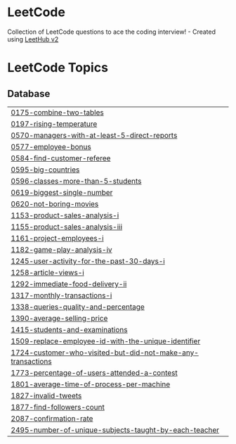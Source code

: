 # LeetCode
Collection of LeetCode questions to ace the coding interview! - Created using [LeetHub v2](https://github.com/arunbhardwaj/LeetHub-2.0)

<!---LeetCode Topics Start-->
# LeetCode Topics
## Database
|  |
| ------- |
| [0175-combine-two-tables](https://github.com/DoaaTawfik0/LeetCode/tree/master/0175-combine-two-tables) |
| [0197-rising-temperature](https://github.com/DoaaTawfik0/LeetCode/tree/master/0197-rising-temperature) |
| [0570-managers-with-at-least-5-direct-reports](https://github.com/DoaaTawfik0/LeetCode/tree/master/0570-managers-with-at-least-5-direct-reports) |
| [0577-employee-bonus](https://github.com/DoaaTawfik0/LeetCode/tree/master/0577-employee-bonus) |
| [0584-find-customer-referee](https://github.com/DoaaTawfik0/LeetCode/tree/master/0584-find-customer-referee) |
| [0595-big-countries](https://github.com/DoaaTawfik0/LeetCode/tree/master/0595-big-countries) |
| [0596-classes-more-than-5-students](https://github.com/DoaaTawfik0/LeetCode/tree/master/0596-classes-more-than-5-students) |
| [0619-biggest-single-number](https://github.com/DoaaTawfik0/LeetCode/tree/master/0619-biggest-single-number) |
| [0620-not-boring-movies](https://github.com/DoaaTawfik0/LeetCode/tree/master/0620-not-boring-movies) |
| [1153-product-sales-analysis-i](https://github.com/DoaaTawfik0/LeetCode/tree/master/1153-product-sales-analysis-i) |
| [1155-product-sales-analysis-iii](https://github.com/DoaaTawfik0/LeetCode/tree/master/1155-product-sales-analysis-iii) |
| [1161-project-employees-i](https://github.com/DoaaTawfik0/LeetCode/tree/master/1161-project-employees-i) |
| [1182-game-play-analysis-iv](https://github.com/DoaaTawfik0/LeetCode/tree/master/1182-game-play-analysis-iv) |
| [1245-user-activity-for-the-past-30-days-i](https://github.com/DoaaTawfik0/LeetCode/tree/master/1245-user-activity-for-the-past-30-days-i) |
| [1258-article-views-i](https://github.com/DoaaTawfik0/LeetCode/tree/master/1258-article-views-i) |
| [1292-immediate-food-delivery-ii](https://github.com/DoaaTawfik0/LeetCode/tree/master/1292-immediate-food-delivery-ii) |
| [1317-monthly-transactions-i](https://github.com/DoaaTawfik0/LeetCode/tree/master/1317-monthly-transactions-i) |
| [1338-queries-quality-and-percentage](https://github.com/DoaaTawfik0/LeetCode/tree/master/1338-queries-quality-and-percentage) |
| [1390-average-selling-price](https://github.com/DoaaTawfik0/LeetCode/tree/master/1390-average-selling-price) |
| [1415-students-and-examinations](https://github.com/DoaaTawfik0/LeetCode/tree/master/1415-students-and-examinations) |
| [1509-replace-employee-id-with-the-unique-identifier](https://github.com/DoaaTawfik0/LeetCode/tree/master/1509-replace-employee-id-with-the-unique-identifier) |
| [1724-customer-who-visited-but-did-not-make-any-transactions](https://github.com/DoaaTawfik0/LeetCode/tree/master/1724-customer-who-visited-but-did-not-make-any-transactions) |
| [1773-percentage-of-users-attended-a-contest](https://github.com/DoaaTawfik0/LeetCode/tree/master/1773-percentage-of-users-attended-a-contest) |
| [1801-average-time-of-process-per-machine](https://github.com/DoaaTawfik0/LeetCode/tree/master/1801-average-time-of-process-per-machine) |
| [1827-invalid-tweets](https://github.com/DoaaTawfik0/LeetCode/tree/master/1827-invalid-tweets) |
| [1877-find-followers-count](https://github.com/DoaaTawfik0/LeetCode/tree/master/1877-find-followers-count) |
| [2087-confirmation-rate](https://github.com/DoaaTawfik0/LeetCode/tree/master/2087-confirmation-rate) |
| [2495-number-of-unique-subjects-taught-by-each-teacher](https://github.com/DoaaTawfik0/LeetCode/tree/master/2495-number-of-unique-subjects-taught-by-each-teacher) |
<!---LeetCode Topics End-->